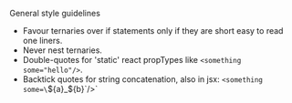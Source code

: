 General style guidelines

- Favour ternaries over if statements only if they are short easy to read one liners.
- Never nest ternaries.
- Double-quotes for 'static' react propTypes like `<something some="hello"/>`.
- Backtick quotes for string concatenation, also in jsx: `<something some=\`${a}_${b}\`/>`

